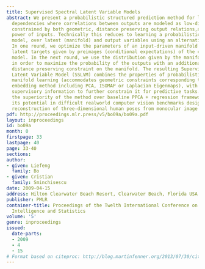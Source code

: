 ```yaml
---
title: Supervised Spectral Latent Variable Models
abstract: We present a probabilistic structured prediction method for learning input-output
  dependencies where correlations between outputs are modeled as low-dimensional manifolds
  constrained by both geometric, distance preserving output relations,and predictive
  power of inputs. Technically this reduces to learning a probabilistic, input conditional
  model, over latent (manifold) and output variables using an alternation scheme.
  In one round, we optimize the parameters of an input-driven manifold predictor using
  latent targets given by preimages (conditional expectations) of the current manifold-to-output
  model. In the next round, we use the distribution given by the manifold predictor
  in order to maximize the probability of the outputs with an additional, implicit
  distance preserving constraint on the manifold. The resulting Supervised Spectral
  Latent Variable Model (SSLVM) combines the properties of probabilistic geometric
  manifold learning (accommodates geometric constraints corresponding to any spectral
  embedding method including PCA, ISOMAP or Laplacian Eigenmaps), with the additional
  supervisory information to further constrain it for predictive tasks. We demonstrate
  the superiority of the method over baseline PPCA + regression frameworks and show
  its potential in difficult realworld computer vision benchmarks designed for the
  reconstruction of three-dimensional human poses from monocular image sequences.
pdf: http://proceedings.mlr.press/v5/bo09a/bo09a.pdf
layout: inproceedings
id: bo09a
month: 0
firstpage: 33
lastpage: 40
page: 33-40
sections: 
author:
- given: Liefeng
  family: Bo
- given: Cristian
  family: Sminchisescu
date: 2009-04-15
address: Hilton Clearwater Beach Resort, Clearwater Beach, Florida USA
publisher: PMLR
container-title: Proceedings of the Twelth International Conference on Artificial
  Intelligence and Statistics
volume: '5'
genre: inproceedings
issued:
  date-parts:
  - 2009
  - 4
  - 15
# Format based on citeproc: http://blog.martinfenner.org/2013/07/30/citeproc-yaml-for-bibliographies/
---
```

